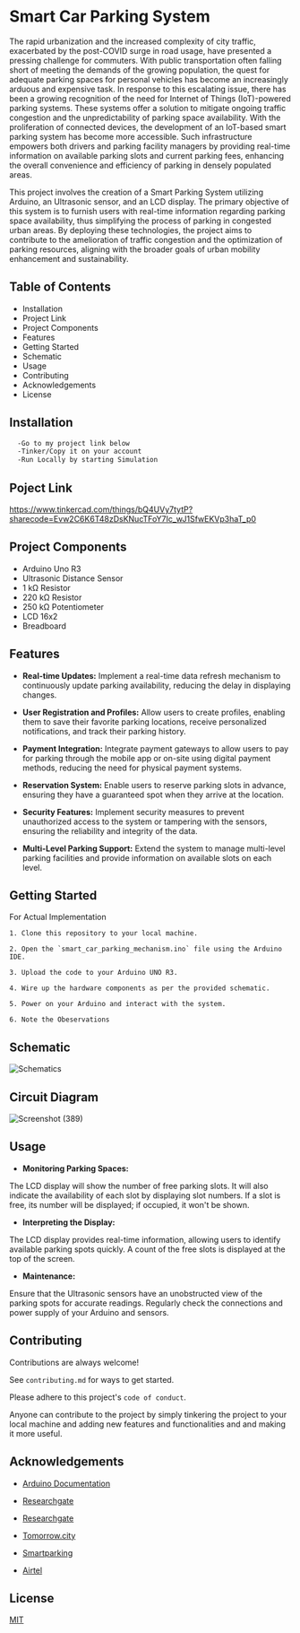 
# Smart Car Parking System

The rapid urbanization and the increased complexity of city traffic, exacerbated by the post-COVID surge in road usage, have presented a pressing challenge for commuters. With public transportation often falling short of meeting the demands of the growing population, the quest for adequate parking spaces for personal vehicles has become an increasingly arduous and expensive task. In response to this escalating issue, there has been a growing recognition of the need for Internet of Things (IoT)-powered parking systems. These systems offer a solution to mitigate ongoing traffic congestion and the unpredictability of parking space availability. With the proliferation of connected devices, the development of an IoT-based smart parking system has become more accessible. Such infrastructure empowers both drivers and parking facility managers by providing real-time information on available parking slots and current parking fees, enhancing the overall convenience and efficiency of parking in densely populated areas.

This project involves the creation of a Smart Parking System utilizing Arduino, an Ultrasonic sensor, and an LCD display. The primary objective of this system is to furnish users with real-time information regarding parking space availability, thus simplifying the process of parking in congested urban areas. By deploying these technologies, the project aims to contribute to the amelioration of traffic congestion and the optimization of parking resources, aligning with the broader goals of urban mobility enhancement and sustainability.

## Table of Contents

- Installation
- Project Link
- Project Components
- Features
- Getting Started
- Schematic
- Usage
- Contributing
- Acknowledgements
- License
## Installation

```bash
  -Go to my project link below
  -Tinker/Copy it on your account
  -Run Locally by starting Simulation
```
    
## Poject Link

https://www.tinkercad.com/things/bQ4UVy7tytP?sharecode=Evw2C6K6T48zDsKNucTFoY7Ic_wJ1SfwEKVp3haT_p0 
## Project Components
 
 - Arduino Uno R3
 - Ultrasonic Distance Sensor
 - 1 kΩ Resistor
 - 220 kΩ Resistor
 - 250 kΩ Potentiometer
 - LCD 16x2
 - Breadboard




## Features

- **Real-time Updates:** Implement a real-time data refresh mechanism to continuously update parking availability, reducing the delay in displaying changes.

- **User Registration and Profiles:** Allow users to create profiles, enabling them to save their favorite parking locations, receive personalized notifications, and track their parking history.

- **Payment Integration:** Integrate payment gateways to allow users to pay for parking through the mobile app or on-site using digital payment methods, reducing the need for physical payment systems.

- **Reservation System:** Enable users to reserve parking slots in advance, ensuring they have a guaranteed spot when they arrive at the location.

- **Security Features:** Implement security measures to prevent unauthorized access to the system or tampering with the sensors, ensuring the reliability and integrity of the data.

- **Multi-Level Parking Support:** Extend the system to manage multi-level parking facilities and provide information on available slots on each level.
## Getting Started

For Actual Implementation

    1. Clone this repository to your local machine.

    2. Open the `smart_car_parking_mechanism.ino` file using the Arduino IDE.

    3. Upload the code to your Arduino UNO R3.

    4. Wire up the hardware components as per the provided schematic.

    5. Power on your Arduino and interact with the system.

    6. Note the Obeservations
## Schematic

![Schematics](https://github.com/Shreerang01/Smart-Car-Parking-System/assets/113919844/0ed7bf5f-a6db-4d54-9284-48675d62f00a)

## Circuit Diagram

![Screenshot (389)](https://github.com/Shreerang01/Smart-Car-Parking-System/assets/113919844/020b7887-24b9-4d87-ad83-63118a3ae198)


## Usage

- **Monitoring Parking Spaces:**

The LCD display will show the number of free parking slots.
It will also indicate the availability of each slot by displaying slot numbers.
If a slot is free, its number will be displayed; if occupied, it won't be shown.
- **Interpreting the Display:**

The LCD display provides real-time information, allowing users to identify available parking spots quickly.
A count of the free slots is displayed at the top of the screen.
- **Maintenance:**

Ensure that the Ultrasonic sensors have an unobstructed view of the parking spots for accurate readings.
Regularly check the connections and power supply of your Arduino and sensors.



## Contributing

Contributions are always welcome!

See `contributing.md` for ways to get started.

Please adhere to this project's `code of conduct`.

Anyone can contribute to the project by simply tinkering the project to your local machine and adding new features and functionalities and and making it more useful.

## Acknowledgements

 - [Arduino Documentation  ](https://docs.arduino.cc/hardware/uno-rev3 )

 - [Researchgate](https://www.researchgate.net/publication/341870728_Smart_Parking_System_based_on_IOT)

 - [Researchgate ](https://www.researchgate.net/publication/335807455_Smart_Parking_Management_System)

 - [Tomorrow.city](https://tomorrow.city/a/smart-parking )

 - [Smartparking](https://www.smartparking.com/uk)

 - [Airtel](https://www.airtel.in/blog/business/iot-based-smart-parking-system-a-step-towards-building-smart-city/   )
 


 



## License

[MIT](https://choosealicense.com/licenses/mit/)

